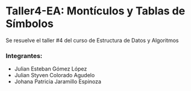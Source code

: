 # Taller4-EA: Montículos y Tablas de Símbolos
Se resuelve el taller #4 del curso de Estructura de Datos y Algoritmos 
### Integrantes:
- Julian Esteban Gómez López
- Julian Styven Colorado Agudelo
- Johana Patricia Jaramillo Espinoza

